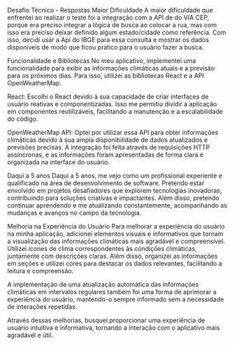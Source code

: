 Desafio Técnico - Respostas
Maior Dificuldade
A maior dificuldade que enfrentei ao realizar o teste foi a integração com a API de do VIA CEP, porque era preciso integrar a lógica de busca ao colocar a rua, mas com isso era preciso deixar definido algum estado/cidade como referência. Com isso, decidi usar a Api do IBGE para essa consulta e mostrar os dados disponíveis de modo que ficou prático para o usuário fazer a busca.

Funcionalidade e Bibliotecas
No meu aplicativo, implementei uma funcionalidade para exibir as informações climáticas atuais e a previsão para os próximos dias. Para isso, utilizei as bibliotecas React e a API OpenWeatherMap.

React: Escolhi o React devido à sua capacidade de criar interfaces de usuário reativas e componentizadas. Isso me permitiu dividir a aplicação em componentes reutilizáveis, facilitando a manutenção e a escalabilidade do código.

OpenWeatherMap API: Optei por utilizar essa API para obter informações climáticas devido à sua ampla disponibilidade de dados atualizados e previsões precisas. A integração foi feita através de requisições HTTP assíncronas, e as informações foram apresentadas de forma clara e organizada na interface do usuário.

Daqui a 5 anos
Daqui a 5 anos, me vejo como um profissional experiente e qualificado na área de desenvolvimento de software. Pretendo estar envolvido em projetos desafiadores que explorem tecnologias inovadoras, contribuindo para soluções criativas e impactantes. Além disso, pretendo continuar aprendendo e me atualizando constantemente, acompanhando as mudanças e avanços no campo da tecnologia.

Melhoria na Experiência do Usuário
Para melhorar a experiência do usuário na minha aplicação, adicionei elementos visuais e informativos que tornam a visualização das informações climáticas mais agradável e compreensível. Utilizei ícones de clima correspondentes às condições climáticas, juntamente com descrições claras. Além disso, organizei as informações em seções e utilizei cores para destacar os dados relevantes, facilitando a leitura e compreensão.

A implementação de uma atualização automática das informações climáticas em intervalos regulares também foi uma forma de aprimorar a experiência do usuário, mantendo-o sempre informado sem a necessidade de interações repetidas.

Através dessas melhorias, busquei proporcionar uma experiência de usuário intuitiva e informativa, tornando a interação com o aplicativo mais agradável e útil.
